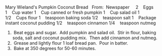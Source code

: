 Mary Wieland's Pumpkin Coconut Bread
 
From:  Newspaper
 
 
2    Eggs
1    Cup water
1    Cup canned or fresh pumpkin
1    Cup salad oil
1 1/2    Cups flour
1    teaspoon baking soda
1/2    teaspoon salt
1    Package instant coconut pudding
1/2    teaspoon cinnamon
1/4    teaspoon nutmeg
 
 
1.  Beat eggs and sugar.  Add pumpkin and salad oil.  Stir in flour, baking soda, salt and coconut pudding mix.  Then add cinnamon and nutmeg.
2.  Grease and lightly flour 1 loaf bread pan.  Pour in batter.
3.  Bake at 350 degrees for 50-60 minutes.
